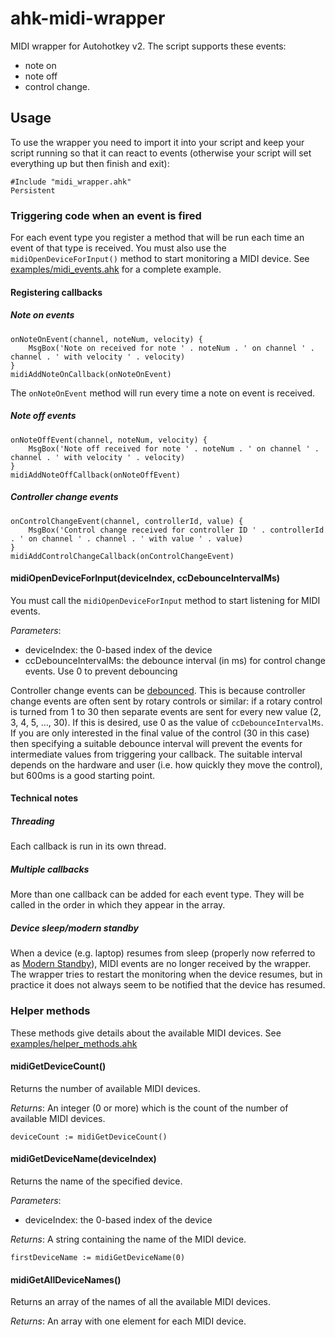 # ahk-midi-wrapper
MIDI wrapper for Autohotkey v2. The script supports these events:
* note on
* note off
* control change.

## Usage
To use the wrapper you need to import it into your script and keep your script running so that it can react to events
(otherwise your script will set everything up but then finish and exit):
```autohotkey
#Include "midi_wrapper.ahk"
Persistent
```

### Triggering code when an event is fired
For each event type you register a method that will be run each time an event of that type is received.
You must also use the ```midiOpenDeviceForInput()``` method to start monitoring a MIDI device.
See [examples/midi_events.ahk](examples/midi_events.ahk) for a complete example.

#### Registering callbacks

##### Note on events
```autohotkey
onNoteOnEvent(channel, noteNum, velocity) {
    MsgBox('Note on received for note ' . noteNum . ' on channel ' . channel . ' with velocity ' . velocity)
}
midiAddNoteOnCallback(onNoteOnEvent)
```
The `onNoteOnEvent` method will run every time a note on event is received.

##### Note off events
```autohotkey
onNoteOffEvent(channel, noteNum, velocity) {
    MsgBox('Note off received for note ' . noteNum . ' on channel ' . channel . ' with velocity ' . velocity)
}
midiAddNoteOffCallback(onNoteOffEvent)
```

##### Controller change events
```autohotkey
onControlChangeEvent(channel, controllerId, value) {
    MsgBox('Control change received for controller ID ' . controllerId . ' on channel ' . channel . ' with value ' . value)
}
midiAddControlChangeCallback(onControlChangeEvent)
```


#### midiOpenDeviceForInput(deviceIndex, ccDebounceIntervalMs)
You must call the ```midiOpenDeviceForInput``` method to start listening for MIDI events.

_Parameters_:
* deviceIndex: the 0-based index of the device
* ccDebounceIntervalMs: the debounce interval (in ms) for control change events. Use 0 to prevent debouncing


Controller change events can be [debounced](https://dev.to/aneeqakhan/throttling-and-debouncing-explained-1ocb). This is
because controller change events are often sent by rotary controls or similar: if a rotary control is turned from 1 to
30 then separate events are sent for every new value (2, 3, 4, 5, ..., 30). If this is desired, use 0 as the value of
```ccDebounceIntervalMs```. If you are only interested in the final value of the control (30 in this case) then
specifying a suitable debounce interval will prevent the events for intermediate values from triggering your callback.
The suitable interval depends on the hardware and user (i.e. how quickly they move the control), but 600ms is a
good starting point.


#### Technical notes
##### Threading
Each callback is run in its own thread.

##### Multiple callbacks
More than one callback can be added for each event type. They will be called in the order in which they appear in the
array.

##### Device sleep/modern standby
When a device (e.g. laptop) resumes from sleep (properly now referred to as
[Modern Standby](https://learn.microsoft.com/en-us/windows-hardware/design/device-experiences/modern-standby)), MIDI
events are no longer received by the wrapper. The wrapper tries to restart the monitoring when the device resumes,
but in practice it does not always seem to be notified that the device has resumed.


### Helper methods
These methods give details about the available MIDI devices.
See [examples/helper_methods.ahk](examples/helper_methods.ahk)

#### midiGetDeviceCount()
Returns the number of available MIDI devices.

_Returns_:
An integer (0 or more) which is the count of the number of available MIDI devices.
```autohotkey
deviceCount := midiGetDeviceCount()
```

#### midiGetDeviceName(deviceIndex)
Returns the name of the specified device.

_Parameters_:
* deviceIndex: the 0-based index of the device

_Returns_:
A string containing the name of the MIDI device.

```autohotkey
firstDeviceName := midiGetDeviceName(0)
```

#### midiGetAllDeviceNames()
Returns an array of the names of all the available MIDI devices.

_Returns_:
An array with one element for each MIDI device.

